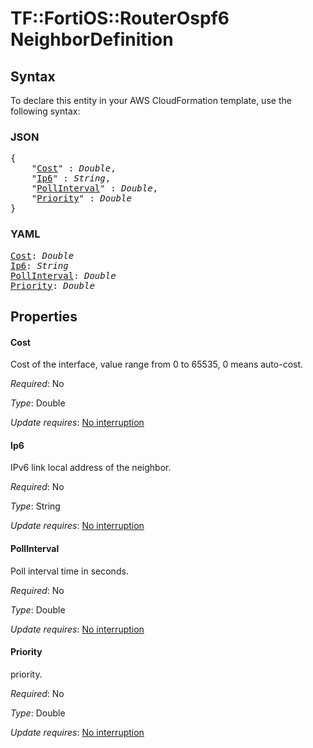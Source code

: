 # TF::FortiOS::RouterOspf6 NeighborDefinition

## Syntax

To declare this entity in your AWS CloudFormation template, use the following syntax:

### JSON

<pre>
{
    "<a href="#cost" title="Cost">Cost</a>" : <i>Double</i>,
    "<a href="#ip6" title="Ip6">Ip6</a>" : <i>String</i>,
    "<a href="#pollinterval" title="PollInterval">PollInterval</a>" : <i>Double</i>,
    "<a href="#priority" title="Priority">Priority</a>" : <i>Double</i>
}
</pre>

### YAML

<pre>
<a href="#cost" title="Cost">Cost</a>: <i>Double</i>
<a href="#ip6" title="Ip6">Ip6</a>: <i>String</i>
<a href="#pollinterval" title="PollInterval">PollInterval</a>: <i>Double</i>
<a href="#priority" title="Priority">Priority</a>: <i>Double</i>
</pre>

## Properties

#### Cost

Cost of the interface, value range from 0 to 65535, 0 means auto-cost.

_Required_: No

_Type_: Double

_Update requires_: [No interruption](https://docs.aws.amazon.com/AWSCloudFormation/latest/UserGuide/using-cfn-updating-stacks-update-behaviors.html#update-no-interrupt)

#### Ip6

IPv6 link local address of the neighbor.

_Required_: No

_Type_: String

_Update requires_: [No interruption](https://docs.aws.amazon.com/AWSCloudFormation/latest/UserGuide/using-cfn-updating-stacks-update-behaviors.html#update-no-interrupt)

#### PollInterval

Poll interval time in seconds.

_Required_: No

_Type_: Double

_Update requires_: [No interruption](https://docs.aws.amazon.com/AWSCloudFormation/latest/UserGuide/using-cfn-updating-stacks-update-behaviors.html#update-no-interrupt)

#### Priority

priority.

_Required_: No

_Type_: Double

_Update requires_: [No interruption](https://docs.aws.amazon.com/AWSCloudFormation/latest/UserGuide/using-cfn-updating-stacks-update-behaviors.html#update-no-interrupt)

